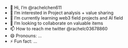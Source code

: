 - 👋 Hi, I’m @rachelchen611
- 👀 I’m interested in Project analysis + value sharing
- 🌱 I’m currently learning web3 field projects and AI field
- 💞️ I’m looking to collaborate on valuable items
- 📫 How to reach me twitter @rachelc03678860
- 😄 Pronouns: ...
- ⚡ Fun fact: ...

<!---
rachelchen611/rachelchen611 is a ✨ special ✨ repository because its `README.md` (this file) appears on your GitHub profile.
You can click the Preview link to take a look at your changes.
--->
